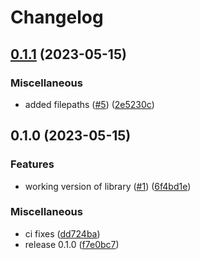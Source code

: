 # Changelog

## [0.1.1](https://github.com/rudderlabs/compose-test/compare/v0.1.0...v0.1.1) (2023-05-15)


### Miscellaneous

* added filepaths ([#5](https://github.com/rudderlabs/compose-test/issues/5)) ([2e5230c](https://github.com/rudderlabs/compose-test/commit/2e5230ca2121652c2e50a2438993c93f1cd24dd3))

## 0.1.0 (2023-05-15)


### Features

* working version of library ([#1](https://github.com/rudderlabs/compose-test/issues/1)) ([6f4bd1e](https://github.com/rudderlabs/compose-test/commit/6f4bd1e9d3cde8fe4ba1da394415b23c11437bfe))


### Miscellaneous

* ci fixes ([dd724ba](https://github.com/rudderlabs/compose-test/commit/dd724bae3fc1b1362e44593fa1d56ea45f9b676c))
* release 0.1.0 ([f7e0bc7](https://github.com/rudderlabs/compose-test/commit/f7e0bc7fc756854da2809bfe92820da4c77f12c0))
